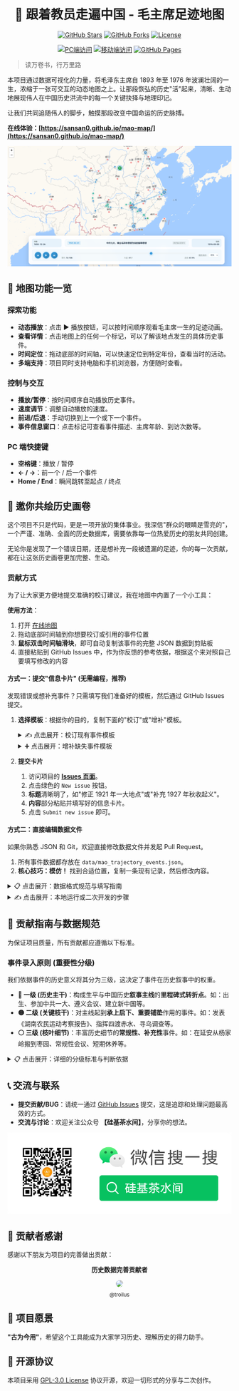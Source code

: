 <div align="center">

# 📍 跟着教员走遍中国 - 毛主席足迹地图

[![GitHub Stars](https://img.shields.io/github/stars/sansan0/mao-map?style=flat-square&logo=github&color=yellow)](https://github.com/sansan0/mao-map/stargazers)
[![GitHub Forks](https://img.shields.io/github/forks/sansan0/mao-map?style=flat-square&logo=github&color=blue)](https://github.com/sansan0/mao-map/network/members)
[![License](https://img.shields.io/badge/license-GPL--3.0-blue.svg?style=flat-square)](LICENSE)

[![PC端访问](https://img.shields.io/badge/PC端-支持-4285F4?style=flat-square&logo=windows&logoColor=white)](#)
[![移动端访问](https://img.shields.io/badge/移动端-支持-4285F4?style=flat-square&logo=android&logoColor=white)](#)
[![GitHub Pages](https://img.shields.io/badge/GitHub_Pages-在线访问-4285F4?style=flat-square&logo=github&logoColor=white)](https://sansan0.github.io/mao-map)

</div>

> 读万卷书，行万里路

本项目通过数据可视化的力量，将毛泽东主席自 1893 年至 1976 年波澜壮阔的一生，浓缩于一张可交互的动态地图之上。让那段恢弘的历史"活"起来，清晰、生动地展现伟人在中国历史洪流中的每一个关键抉择与地理印记。

让我们共同追随伟人的脚步，触摸那段改变中国命运的历史脉搏。

**在线体验：[https://sansan0.github.io/mao-map/](https://sansan0.github.io/mao-map/)**

<p align="center">
  <img src="docs/images/image.png" alt="电脑效果" />
</p>

## 🎯 地图功能一览

### 探索功能

- **动态播放**：点击 ▶️ 播放按钮，可以按时间顺序观看毛主席一生的足迹动画。
- **查看详情**：点击地图上的任何一个标记，可以了解该地点发生的具体历史事件。
- **时间定位**：拖动底部的时间轴，可以快速定位到特定年份，查看当时的活动。
- **多端支持**：项目同时支持电脑和手机浏览器，方便随时查看。

### 控制与交互

- **播放/暂停**：按时间顺序自动播放历史事件。
- **速度调节**：调整自动播放的速度。
- **前进/后退**：手动切换到上一个或下一个事件。
- **事件信息窗口**：点击标记可查看事件描述、主席年龄、到访次数等。

### PC 端快捷键

- **空格键**：播放 / 暂停
- **← / →**：前一个 / 后一个事件
- **Home / End**：瞬间跳转至起点 / 终点

## 💖 邀你共绘历史画卷

这个项目不只是代码，更是一项开放的集体事业。我深信"群众的眼睛是雪亮的"，一个严谨、准确、全面的历史数据库，需要依靠每一位热爱历史的朋友共同创建。

无论你是发现了一个错误日期，还是想补充一段被遗漏的足迹，你的每一次贡献，都在让这张历史画卷更加完整、生动。

### 贡献方式

为了让大家更方便地提交准确的校订建议，我在地图中内置了一个小工具：

**使用方法**：

1. 打开 [在线地图](https://sansan0.github.io/mao-map/)
2. 拖动底部时间轴到你想要校订或引用的事件位置
3. **鼠标双击时间轴滑块**，即可自动复制该事件的完整 JSON 数据到剪贴板
4. 直接粘贴到 GitHub Issues 中，作为你反馈的参考依据，根据这个来对照自己要填写修改的内容

#### 方式一：提交"信息卡片" (无需编程，推荐)

发现错误或想补充事件？只需填写我们准备好的模板，然后通过 GitHub Issues 提交。

1.  **选择模板**：根据你的目的，复制下面的"校订"或"增补"模板。

    <details>
    <summary>✍️ 点击展开：校订现有事件模板</summary>

    ```markdown
    ## 修改现有事件

    **事件发生的年份/日期**: 1921-07-23 <!-- 请填写你要修改的事件的日期，方便定位 -->
    **问题类型**: □ 日期错误 ☑ 地点错误 ☑ 事件描述错误 □ 史料来源错误

    **原始数据 (你看到的错误信息)**:

    - 日期：1921 年 7 月
    - 地点：上海
    - 描述：参加中共一大

    **建议修改为**:

    - 日期：1921 年 7 月 23 日
    - 地点：上海法租界望志路 106 号（今兴业路 76 号）
    - 描述：出席中国共产党第一次全国代表大会开幕会议。

    **史料依据 (最重要！)**:
    《毛泽东年谱（1893-1949）》上卷，中央文献出版社，2013 年 12 月第 2 版，第 86 页。
    （强烈建议附上史料的截图或照片）
    ```

    </details>

    <details>
    <summary>➕ 点击展开：增补缺失事件模板</summary>

    ```markdown
    ## 新增历史事件

    - **日期**: 1927-09-09
    - **地点**: 湖南省浏阳市
    - **事件简述**: 领导湘赣边界秋收起义
    - **重要性级别**: 🔴 一级事件
    - **事件类型**: 长途移动 <!-- 请从 [出生, 国际移动, 长途移动, 短途移动, 原地活动] 中选一个 -->

    **详细描述**:
    毛泽东作为中共中央特派员和前敌委员会书记，在浏阳、文家市等地领导和发动了湘赣边界的秋收起义。这是我党第一次在武装斗争中公开打出自己的旗号——工农革命军。

    **史料依据 (最重要！)**:
    《毛泽东传》金冲及主编，中央文献出版社，2016 年修订版，第 150-155 页。

    **录入标准自查**:

    - [x] 涉及明确的地理移动
    - [x] 具有高度的历史重要性
    - [x] 史料来源可供查证

    **你的补充说明或感言 (选填)**:
    秋收起义是探索"农村包围城市"道路的伟大开端。
    ```

    </details>

2.  **提交卡片**
    1.  访问项目的 **[Issues 页面](https://github.com/sansan0/mao-map/issues)**。
    2.  点击绿色的 `New issue` 按钮。
    3.  **标题**清晰明了，如"修正 1921 年一大地点"或"补充 1927 年秋收起义"。
    4.  **内容**部分粘贴并填写好的信息卡片。
    5.  点击 `Submit new issue` 即可。

#### 方式二：直接编辑数据文件

如果你熟悉 JSON 和 Git，欢迎直接修改数据文件并发起 Pull Request。

1.  所有事件数据都存放在 `data/mao_trajectory_events.json`。
2.  **核心技巧：模仿！** 找到合适位置，复制一条现有记录，然后修改内容。

<details>
<summary>📋 点击展开：数据格式规范与填写指南</summary>

### JSON 数据结构示例

查看完整数据文件：[mao_trajectory_events.json](https://raw.githubusercontent.com/sansan0/mao-map/master/data/mao_trajectory_events.json)

每一条事件都遵循统一的 JSON 结构，确保数据的一致性：

```json
{
  "date": "1893-12-26", // 事件发生日期
  "age": 0, // 主席当时年龄
  "movementType": "出生",
  "event": "毛泽东出生，字咏芝（后改润之），乳名\"石三伢子\"",
  "coordinates": {
    "start": null,
    "end": {
      "province": "湖南省",
      "city": "湘潭市",
      "district": "韶山市"
    },
    "transit": [] // 途径地点 (可选)
  },
  "verification": "《毛泽东年谱》，中央文献出版社，2002年版，第 1 页", // 史料来源
  "userVerification": [
    // 支持多人协同考据
    {
      "username": "湘江史话", // 考据者署名 (可选)
      "comment": "一个注定将改变中华民族命运的伟人在韶山冲的农家小院中诞生。此时的中国正值内忧外患，列强瓜分，民族危亡之际。这个婴儿的啼哭声，仿佛是历史的回响，预示着一个新时代的到来。从韶山走向天安门，从农家子弟到开国领袖，毛泽东的一生将与中国人民的解放事业紧密相连，书写出波澜壮阔的历史篇章。", // 考据补充或感言 (可选)
      "date": "2025-06-30" // 考据日期 (可选)
    }
  ]
}
```

---

### 字段详细说明

#### 🏷️ `movementType`: 事件性质分类标准

为了确保地图标记的准确性和一致性，请严格按照以下标准选择事件类型。分类**仅基于事件自身**的 `start` 和 `end` 坐标：

- **`"出生"`**：仅用于毛主席的出生事件

  - 要求：`start` 必须为 `null`，`end` 必须有值，不能有 `transit`

- **`"国际移动"`**：该事件的起点和终点跨越国界

  - 判断标准：`start` 和 `end` 在不同国家，或途径点涉及多个国家
  - 示例：从北京到莫斯科

- **`"长途移动"`**：该事件的起点和终点跨越省份

  - 判断标准：`start` 和 `end` 在不同省份，或途径点涉及多个省份
  - 示例：从湖南长沙到北京

- **`"短途移动"`**：该事件在同一省份内的不同地区间移动

  - 判断标准：`start` 和 `end` 在同一省份的不同地区
  - 示例：从长沙到韶山

- **`"原地活动"`**：在固定地点的活动，无地理位移
  - 要求：`start` 和 `end` 必须完全相同，不能有 `transit`
  - 示例：在延安主持会议

#### 🗺️ `coordinates`: 地理坐标的规范填写

地图连线遵循 **"真实地理移动"** 的原则：每个事件独立表达其地理移动轨迹，从 `start` 到 `end`，途径 `transit` 点。事件之间通过连接线串联，形成完整的历史轨迹。

**坐标字段说明**：

1. **`start`（起点）**：

   - 出生事件：必须为 `null`
   - 其他事件：该事件实际的地理起点
   - 原地活动：必须与 `end` 相同
   - **重要**：不需要强制等于上一个事件的 `end`，应该填写该事件的真实起点

2. **`end`（终点）**：

   - 所有事件都必须有 `end` 坐标
   - 这是地图上标记显示的位置
   - 也是该事件的地理终点

3. **`transit`（途径点）**：
   - 仅在该事件的行程中有重要停留时填写
   - 按照时间顺序排列
   - 会在地图上显示为该事件路径的中间节点

**路径绘制逻辑**：

- 每个事件绘制自己的内部路径：`start` → `transit` → `end`
- 事件间通过连接线串联：前一事件的 `end` → 当前事件的 `start`（仅当位置不同时）
- `movementType` 的分类基于事件自身的 `start` 和 `end`，不受前序事件影响

**地理精度要求**：

- 🎯 优先精确到区/县级：`"district": "韶山市"`
- 📍 其次精确到市级：`"city": "湘潭市"`
- 🌍 最后精确到省级：`"province": "湖南省"`
- 🌐 国外地点：`"country": "俄罗斯", "city": "莫斯科"`

#### 📝 `event`: 事件描述

- **填写要求**：用一句话简明扼要地描述发生了什么事，这是事件的核心内容
- **格式建议**：动词开头，突出关键行为和结果
- **举例**：`"考察湘潭、湘乡、衡山、醴陵、长沙五县农民运动，历时32天"`

#### 📚 `verification`: 史料出处

> **⚠️ 这是项目最看重的部分！** 请务必写清楚你这条信息的来源，方便大家核对。

- **标准格式**：`《书名》，作者，出版社，出版年份，第X页`
- **网络资源**：`网站名称 文章标题，发布日期，网址`
- **档案资料**：`档案馆名称，档案编号，文件标题`
- **举例**：`"《毛泽东年谱（1893-1949）》上卷，中央文献出版社，2013年版，第1页"`

#### 💭 `userVerification`: 考据与感言

这是一个可以自由发挥的地方，欢迎您：

- ✍️ **补充说明**：写下对这个事件的额外研究心得
- 📖 **查证过程**：分享您的史料查证经历
- 💡 **个人感想**：抒发对这段历史的思考和感悟
- 🏷️ **署名纪念**：留下您的大名和日期，作为贡献纪念

**格式示例**：

```json
"userVerification": [
  {
    "username": "历史爱好者", // 您的署名
    "comment": "通过查阅多份史料，确认了这一事件的准确性...", // 您的补充或感言
    "date": "2025-01-01" // 考据日期
  }
]
```

</details>

<details>
<summary>✍️ 点击展开：本地运行或二次开发的步骤</summary>

1.  **克隆或下载项目**

    ```bash
    # 使用 Git 克隆
    git clone https://github.com/sansan0/mao-map.git
    cd mao-map

    # 或者，直接下载并解压 ZIP 包
    # https://github.com/sansan0/mao-map/archive/refs/heads/master.zip
    ```

2.  **启动本地服务器**
    - **方法 A：使用 Python** (需已安装 Python)
      ```bash
      # 在项目根目录运行
      python -m http.server 8000
      # 然后在浏览器访问 http://localhost:8000
      ```
    - **方法 B：使用 VS Code & Live Server 插件**
      1.  安装代码编辑器 [VS Code](https://code.visualstudio.com/)。
      2.  在 VS Code 插件市场安装 [Live Server](https://marketplace.visualstudio.com/items?itemName=ritwickdey.LiveServer)。
      3.  在 VS Code 中打开项目文件夹。
      4.  在 `index.html` 文件上右键，选择 `Open with Live Server`。

</details>

## 📝 贡献指南与数据规范

为保证项目质量，所有贡献都应遵循以下标准。

### 事件录入原则 (重要性分级)

我们依据事件的历史意义将其分为三级，这决定了事件在历史叙事中的权重。

- **🔴 一级 (历史主干)**：构成生平与中国历史**叙事主线**的**里程碑式转折点**。如：出生、参加中共一大、遵义会议、建立新中国等。
- **🟡 二级 (关键枝干)**：对主线起到**承上启下、重要铺垫**作用的事件。如：发表《湖南农民运动考察报告》、指挥四渡赤水、寻乌调查等。
- **⚪ 三级 (枝叶细节)**：丰富历史细节的**常规性、补充性**事件。如：在延安从杨家岭搬到枣园、常规性会议、短期休养等。

<details>
<summary>📋 点击展开：详细的分级标准与判断依据</summary>

#### 🔴 **一级事件 (必录) - 构成历史主干的转折点**

- **人生阶段的根本性转变：** 从韶山到东山学堂（首次离开家乡求学）、确立马克思主义信仰等。
- **革命和国家叙事的关键节点：** 领导秋收起义、抵达井冈山、到达延安、发表"论十大关系"等。
- **核心职务的标志性变动：** 当选中华苏维埃共和国主席、在遵义会议上被确立为军事领导核心、当选中华人民共和国主席等。
- **产生深远国际影响的活动：** 首次访问苏联、与尼克松会面等。

#### 🟡 **二级事件 (选录) - 承上启下的关键节点**

- **重要的思想理论形成与发表：** 在延安文艺座谈会上的讲话、发表《论持久战》、提出"百花齐放、百家争鸣"等。
- **重要的战役指挥与战略部署：** 部署三大战役的具体指挥、决策抗美援朝等。
- **重要的调查研究与地方视察：** 建国后首次视察黄河、南下视察等。
- **对个人和家庭有重大影响的事件：** 与杨开慧结婚；长子毛岸英牺牲等。

#### ⚪ **三级事件 (可选) - 丰富历史细节的日常活动**

- **常规性工作移动：** 建国后在多个住所（如中南海、北戴河、武汉东湖）之间的季节性移动。
- **一般性会议和接见：** 主持某次不产生重大路线变动的政治局常规会议、接见外国普通友好代表团等。
- **短期的休养或个人活动：** 在杭州进行短期休养、在北戴河游泳等。

</details>

## 📞 交流与联系

- **提交贡献/BUG**：请统一通过 [GitHub Issues](https://github.com/sansan0/mao-map/issues) 提交，这是追踪和处理问题最高效的方式。
- **交流与讨论**：欢迎关注公众号 **【硅基茶水间】**，分享你的想法。

![公众号二维码](https://raw.githubusercontent.com/sansan0/sansan0/refs/heads/master/_image/weixin.png)

## 🙏 贡献者感谢

感谢以下朋友为项目的完善做出贡献：

<div align="center">

**历史数据完善贡献者**

<a href="https://github.com/sansan0/mao-map/issues?q=author:troilus">
  <img src="https://github.com/troilus.png?size=64" width="64" style="border-radius: 50%;"/>
  <br/>
  <sub>@troilus</sub>
</a>

</div>

## 🌟 项目愿景

**"古为今用"**，希望这个工具能成为大家学习历史、理解历史的得力助手。

## 📄 开源协议

本项目采用 [GPL-3.0 License](LICENSE) 协议开源，欢迎一切形式的分享与二次创作。
